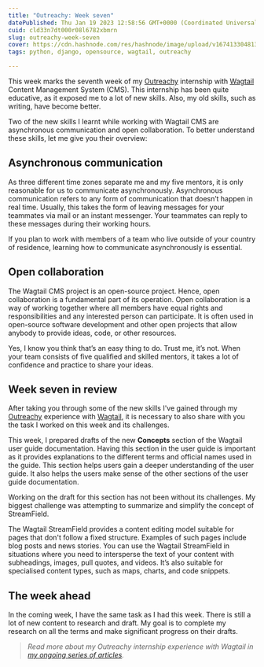 ```yaml
---
title: "Outreachy: Week seven"
datePublished: Thu Jan 19 2023 12:58:56 GMT+0000 (Coordinated Universal Time)
cuid: cld33n7dt000r08l6782xbmrn
slug: outreachy-week-seven
cover: https://cdn.hashnode.com/res/hashnode/image/upload/v1674133048133/f509925a-07b7-4227-9146-1a4c8bb99bc4.png
tags: python, django, opensource, wagtail, outreachy

---
```


This week marks the seventh week of my [Outreachy](https://www.outreachy.org/) internship with [Wagtail](https://wagtail.org/) Content Management System (CMS). This internship has been quite educative, as it exposed me to a lot of new skills. Also, my old skills, such as writing, have become better.

Two of the new skills I learnt while working with Wagtail CMS are asynchronous communication and open collaboration. To better understand these skills, let me give you their overview:

## Asynchronous communication

As three different time zones separate me and my five mentors, it is only reasonable for us to communicate asynchronously. Asynchronous communication refers to any form of communication that doesn’t happen in real time. Usually, this takes the form of leaving messages for your teammates via mail or an instant messenger. Your teammates can reply to these messages during their working hours.

If you plan to work with members of a team who live outside of your country of residence, learning how to communicate asynchronously is essential.

## Open collaboration

The Wagtail CMS project is an open-source project. Hence, open collaboration is a fundamental part of its operation. Open collaboration is a way of working together where all members have equal rights and responsibilities and any interested person can participate. It is often used in open-source software development and other open projects that allow anybody to provide ideas, code, or other resources.

Yes, I know you think that’s an easy thing to do. Trust me, it’s not. When your team consists of five qualified and skilled mentors, it takes a lot of confidence and practice to share your ideas.

## Week seven in review

After taking you through some of the new skills I've gained through my [Outreachy](https://www.outreachy.org/) experience with [Wagtail](https://wagtail.org/), it is necessary to also share with you the task I worked on this week and its challenges.

This week, I prepared drafts of the new **Concepts** section of the Wagtail user guide documentation. Having this section in the user guide is important as it provides explanations to the different terms and official names used in the guide. This section helps users gain a deeper understanding of the user guide. It also helps the users make sense of the other sections of the user guide documentation.

Working on the draft for this section has not been without its challenges. My biggest challenge was attempting to summarize and simplify the concept of StreamField.

The Wagtail StreamField provides a content editing model suitable for pages that don't follow a fixed structure. Examples of such pages include blog posts and news stories. You can use the Wagtail StreamField in situations where you need to intersperse the text of your content with subheadings, images, pull quotes, and videos. It’s also suitable for specialised content types, such as maps, charts, and code snippets.

## The week ahead

In the coming week, I have the same task as I had this week. There is still a lot of new content to research and draft. My goal is to complete my research on all the terms and make significant progress on their drafts.

> *Read more about my Outreachy internship experience with Wagtail in* [*my ongoing series of articles*](https://activuscode.hashnode.dev/)*.*
